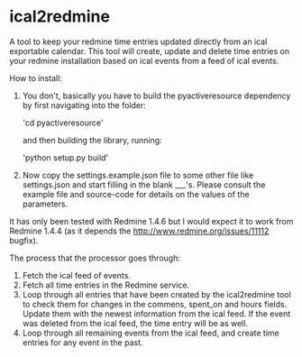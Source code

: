 ical2redmine
============

A tool to keep your redmine time entries updated directly from an ical exportable calendar.
This tool will create, update and delete time entries on your redmine installation based on ical events from a feed of ical events.

How to install:
 1. You don't, basically you have to build the pyactiveresource dependency by
    first navigating into the folder:

    'cd pyactiveresource'

    and then building the library, running:

    'python setup.py build'

 2. Now copy the settings.example.json file to some other file like settings.json
    and start filling in the blank ___'s. Please consult the example file and 
    source-code for details on the values of the parameters.

It has only been tested with Redmine 1.4.6 but I would expect it to work from
Redmine 1.4.4 (as it depends the http://www.redmine.org/issues/11112 bugfix).

The process that the processor goes through:
 1. Fetch the ical feed of events.
 2. Fetch all time entries in the Redmine service.
 3. Loop through all entries that have been created by the ical2redmine tool to 
    check them for changes in the commens, spent_on and hours fields. Update them
    with the newest information from the ical feed.
    If the event was deleted from the ical feed, the time entry will be as well.
 4. Loop through all remaining events from the ical feed, and create time entries
    for any event in the past.

